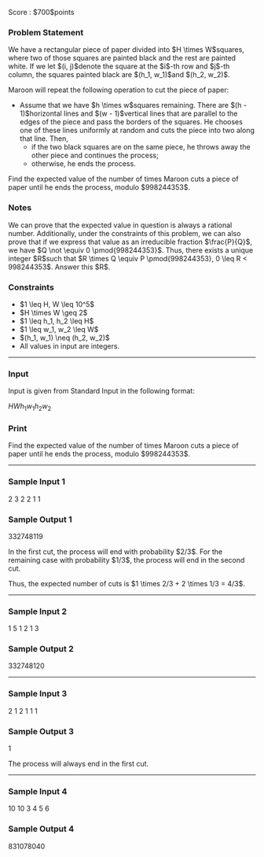 
<div>

<span>

<span>

<p>
Score : $700$points
</p>

<div>

<section>

### **Problem Statement**

<p>
We have a rectangular piece of paper divided into $H \times W$squares, where two of those squares are painted black and the rest are painted white. If we let $(i, j)$denote the square at the $i$-th row and $j$-th column, the squares painted black are $(h_1, w_1)$and $(h_2, w_2)$.
</p>

<p>
Maroon will repeat the following operation to cut the piece of paper:
</p>

<ul>

<li>
Assume that we have $h \times w$squares remaining. There are $(h - 1)$horizontal lines and $(w - 1)$vertical lines that are parallel to the edges of the piece and pass the borders of the squares. He chooses one of these lines uniformly at random and cuts the piece into two along that line. Then,
<ul>

<li>
if the two black squares are on the same piece, he throws away the other piece and continues the process;
</li>

<li>
otherwise, he ends the process.
</li>

</ul>

</li>

</ul>

<p>
Find the expected value of the number of times Maroon cuts a piece of paper until he ends the process, modulo $998244353$.
</p>

</section>

</div>

<div>

<section>

### **Notes**

<p>
We can prove that the expected value in question is always a rational number. Additionally, under the constraints of this problem, we can also prove that if we express that value as an irreducible fraction $\frac{P}{Q}$, we have $Q \not \equiv 0 \pmod{998244353}$. Thus, there exists a unique integer $R$such that $R \times Q \equiv P \pmod{998244353}, 0 \leq R < 998244353$. Answer this $R$.
</p>

</section>

</div>

<div>

<section>

### **Constraints**

<ul>

<li>
$1 \leq H, W \leq 10^5$
</li>

<li>
$H \times W \geq 2$
</li>

<li>
$1 \leq h_1, h_2 \leq H$
</li>

<li>
$1 \leq w_1, w_2 \leq W$
</li>

<li>
$(h_1, w_1) \neq (h_2, w_2)$
</li>

<li>
All values in input are integers.
</li>

</ul>

</section>

</div>

---

<div>

<div>

<section>

### **Input**

<p>
Input is given from Standard Input in the following format:
</p>

<div>

$H$$W$$h_1$$w_1$$h_2$$w_2$
</div>

</section>

</div>

<div>

<section>

### **Print**

<p>
Find the expected value of the number of times Maroon cuts a piece of paper until he ends the process, modulo $998244353$.
</p>

</section>

</div>

</div>

---

<div>

<section>

### **Sample Input 1**

<div>

2 3
2 2 1 1

</div>

</section>

</div>

<div>

<section>

### **Sample Output 1**

<div>

332748119

</div>

<p>
In the first cut, the process will end with probability $2/3$. For the remaining case with probability $1/3$, the process will end in the second cut.
</p>

<p>
Thus, the expected number of cuts is $1 \times 2/3 + 2 \times 1/3 = 4/3$.
</p>

</section>

</div>

---

<div>

<section>

### **Sample Input 2**

<div>

1 5
1 2 1 3

</div>

</section>

</div>

<div>

<section>

### **Sample Output 2**

<div>

332748120

</div>

</section>

</div>

---

<div>

<section>

### **Sample Input 3**

<div>

2 1
2 1 1 1

</div>

</section>

</div>

<div>

<section>

### **Sample Output 3**

<div>

1

</div>

<p>
The process will always end in the first cut.
</p>

</section>

</div>

---

<div>

<section>

### **Sample Input 4**

<div>

10 10
3 4 5 6

</div>

</section>

</div>

<div>

<section>

### **Sample Output 4**

<div>

831078040

</div>

</section>

</div>

</span>

</span>

</div>
